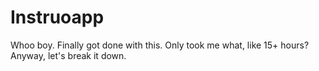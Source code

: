 # Instruoapp

Whoo boy. Finally got done with this. Only took me what, like 15+ hours? Anyway, let's break it down. 